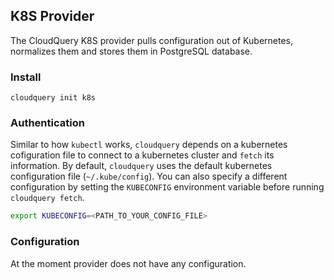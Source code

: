 ## K8S Provider

The CloudQuery K8S provider pulls configuration out of Kubernetes, normalizes them and stores them in PostgreSQL database.

### Install

```shell
cloudquery init k8s
```

### Authentication

Similar to how `kubectl` works, `cloudquery` depends on a kubernetes cofiguration file to connect to a 
kubernetes cluster and `fetch` its information. By default, `cloudquery` uses the default kubernetes configuration
file (`~/.kube/config`). You can also specify a different configuration by setting the `KUBECONFIG` environment variable before running `cloudquery fetch`.

```bash
export KUBECONFIG=<PATH_TO_YOUR_CONFIG_FILE>
```

### Configuration

At the moment provider does not have any configuration.
